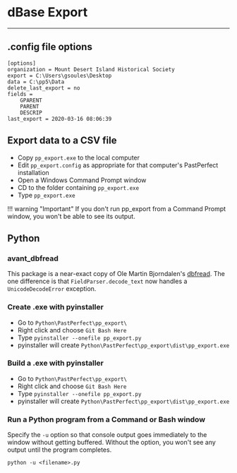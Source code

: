 # dBase Export

---

## .config file options

```
[options]
organization = Mount Desert Island Historical Society
export = C:\Users\gsoules\Desktop
data = C:\pp5\Data
delete_last_export = no
fields = 
	GPARENT
	PARENT
	DESCRIP
last_export = 2020-03-16 08:06:39
```

## Export data to a CSV file

-   Copy `pp_export.exe` to the local computer
-   Edit `pp_export.config` as appropriate for that computer's PastPerfect installation
-   Open a Windows Command Prompt window
-   CD to the folder containing `pp_export.exe`
-   Type `pp_export.exe`

!!! warning "Important"
    If you don't run pp_export from a Command Prompt window, you won't be able to see its output.

## Python

### avant_dbfread

This package is a near-exact copy of Ole Martin Bjorndalen's [dbfread](https://github.com/olemb/dbfread).
The one difference is that `FieldParser.decode_text` now handles a `UnicodeDecodeError` exception.

### Create .exe with pyinstaller

-   Go to `Python\PastPerfect\pp_export\`
-   Right click and choose `Git Bash Here`
-   Type `pyinstaller --onefile pp_export.py`
-   pyinstaller will create  `Python\PastPerfect\pp_export\dist\pp_export.exe`

### Build a .exe with pyinstaller

-   Go to `Python\PastPerfect\pp_export\`
-   Right click and choose `Git Bash Here`
-   Type `pyinstaller --onefile pp_export.py`
-   pyinstaller will create  `Python\PastPerfect\pp_export\dist\pp_export.exe`

### Run a Python program from a Command or Bash window

Specify the `-u` option so that console output goes immediately to the window without getting buffered.
Without the option, you won't see any output until the program completes.

```
python -u <filename>.py
```    
